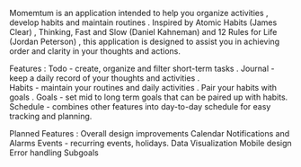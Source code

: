 Momemtum is an application intended to help you organize activities , develop habits and maintain routines . Inspired by Atomic Habits (James Clear) , Thinking, Fast and Slow (Daniel Kahneman) and 12 Rules for Life (Jordan Peterson) , this application is designed to assist you in achieving order and clarity in your thoughts and actions. 

Features : 
    Todo - create, organize and filter short-term tasks . 
    Journal - keep a daily record of your thoughts and activities .  
    Habits - maintain your routines and daily activities . Pair your habits with goals .
    Goals - set mid to long term goals that can be paired up with habits.
    Schedule - combines other features into day-to-day schedule for easy tracking and planning.

Planned Features : 
    Overall design improvements
    Calendar
    Notifications and Alarms 
    Events - recurring events, holidays.
    Data Visualization
    Mobile design
    Error handling
    Subgoals